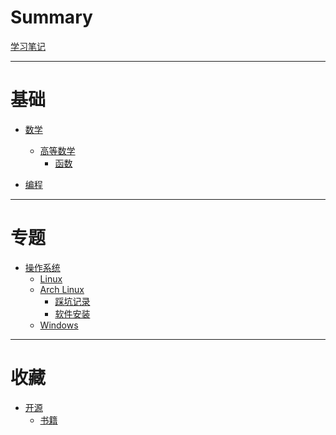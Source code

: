 # Summary

[学习笔记](index.md)

---

# 基础

- [数学]()
  - [高等数学]()
    - [函数]()

- [编程]()

---

# 专题

- [操作系统]()
  - [Linux]()
  - [Arch Linux](./archlinux/index.md)
    - [踩坑记录](./archlinux/log.md)
    - [软件安装](./archlinux/software.md)
  - [Windows](./windows/index.md)

---

# 收藏

- [开源]()
  - [书籍]()
